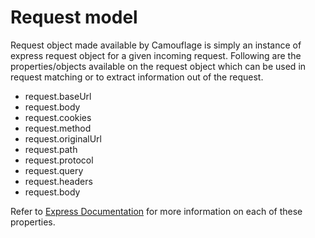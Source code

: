 # Request model

Request object made available by Camouflage is simply an instance of express request object for a given incoming request. Following are the properties/objects available on the request object which can be used in request matching or to extract information out of the request.

- request.baseUrl
- request.body
- request.cookies
- request.method
- request.originalUrl
- request.path
- request.protocol
- request.query
- request.headers
- request.body

Refer to [Express Documentation](http://expressjs.com/en/4x/api.html#req) for more information on each of these properties.

